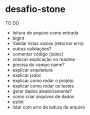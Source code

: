 # desafio-stone

TO DO

- leitura de arquivo como entrada
- bigint
- Validar listas vazias (retornar erro)
- outras validações?
- comentar código (jsdoc)
- colocar explicação no readme
- precisa do campo name?
- explicar arquitetura
- explicar jsdoc
- explicar como rodar o projeto
- explicar como rodar os testes
- gerar dados aleatoriamente?
- como criar arquivos de dados
- eslint
- lidar com erro de leitura de arquivo